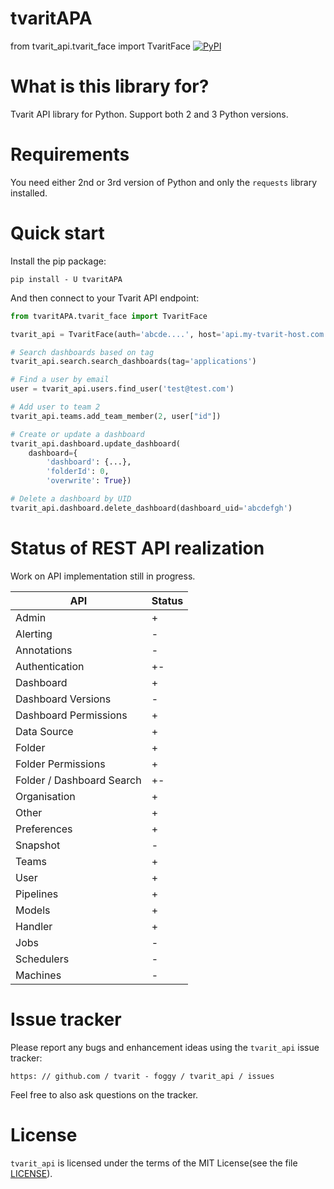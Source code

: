 # tvaritAPA

from tvarit_api.tvarit_face import TvaritFace
[![PyPI](https://img.shields.io/pypi/v/tvarit_api.svg?style=flat-square)](https://pypi.org/project/tvaritAPA/)

# What is this library for?

Tvarit API library for Python. Support both 2 and 3 Python versions.

# Requirements

You need either 2nd or 3rd version of Python and only the `requests` library installed.

# Quick start

Install the pip package:

```
pip install - U tvaritAPA
```

And then connect to your Tvarit API endpoint:

```python
from tvaritAPA.tvarit_face import TvaritFace

tvarit_api = TvaritFace(auth='abcde....', host='api.my-tvarit-host.com')

# Search dashboards based on tag
tvarit_api.search.search_dashboards(tag='applications')

# Find a user by email
user = tvarit_api.users.find_user('test@test.com')

# Add user to team 2
tvarit_api.teams.add_team_member(2, user["id"])

# Create or update a dashboard
tvarit_api.dashboard.update_dashboard(
    dashboard={
        'dashboard': {...},
        'folderId': 0,
        'overwrite': True})

# Delete a dashboard by UID
tvarit_api.dashboard.delete_dashboard(dashboard_uid='abcdefgh')
```

# Status of REST API realization

Work on API implementation still in progress.

| API | Status |
|--- | ---|
| Admin | + |
| Alerting | - |
| Annotations | - |
| Authentication | +- |
| Dashboard | + |
| Dashboard Versions | - |
| Dashboard Permissions | + |
| Data Source | + |
| Folder | + |
| Folder Permissions | + |
| Folder / Dashboard Search | +- |
| Organisation | + |
| Other | + |
| Preferences | + |
| Snapshot | - |
| Teams | + |
| User | + |
| Pipelines | + |
| Models | + |
| Handler | + |
| Jobs | - |
| Schedulers | - |
| Machines | - |

# Issue tracker

Please report any bugs and enhancement ideas using the `tvarit_api` issue tracker:

    https: // github.com / tvarit - foggy / tvarit_api / issues

Feel free to also ask questions on the tracker.

# License

`tvarit_api` is licensed under the terms of the MIT License(see the file
                                                            [LICENSE](LICENSE)).

